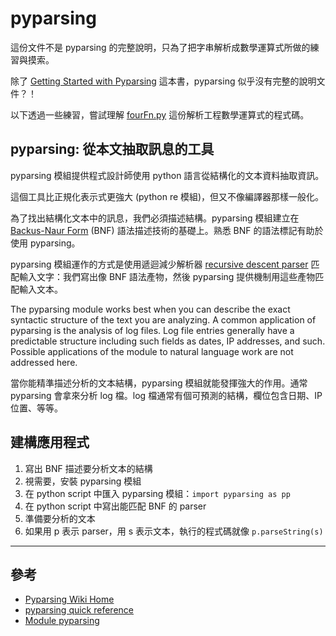 # pyparsing

這份文件不是 pyparsing 的完整說明，只為了把字串解析成數學運算式所做的練習與摸索。

除了 [Getting Started with Pyparsing](http://shop.oreilly.com/product/9780596514235.do) 這本書，pyparsing 似乎沒有完整的說明文件？！

以下透過一些練習，嘗試理解 [fourFn.py](http://pyparsing.wikispaces.com/file/view/fourFn.py) 這份解析工程數學運算式的程式碼。

## pyparsing: 從本文抽取訊息的工具

pyparsing 模組提供程式設計師使用 python 語言從結構化的文本資料抽取資訊。

這個工具比正規化表示式更強大 (python re 模組)，但又不像編譯器那樣一般化。

為了找出結構化文本中的訊息，我們必須描述結構。pyparsing 模組建立在 [Backus-Naur Form](https://en.wikipedia.org/wiki/Backus%E2%80%93Naur_Form) (BNF) 語法描述技術的基礎上。熟悉 BNF 的語法標記有助於使用 pyparsing。

pyparsing 模組運作的方式是使用遞迴減少解析器 [recursive descent parser](https://en.wikipedia.org/wiki/Recursive_descent_parser) 匹配輸入文字：我們寫出像 BNF 語法產物，然後 pyparsing 提供機制用這些產物匹配輸入文本。

The pyparsing module works best when you can describe the exact syntactic structure of the text you are analyzing. A common application of pyparsing is the analysis of log files. Log file entries generally have a predictable structure including such fields as dates, IP addresses, and such. Possible applications of the module to natural language work are not addressed here.

當你能精準描述分析的文本結構，pyparsing 模組就能發揮強大的作用。通常 pyparsing 會拿來分析 log 檔。log 檔通常有個可預測的結構，欄位包含日期、IP位置、等等。

## 建構應用程式

1. 寫出 BNF 描述要分析文本的結構
2. 視需要，安裝 pyparsing 模組
3. 在 python script 中匯入 pyparsing 模組：`import pyparsing as pp`
4. 在 python script 中寫出能匹配 BNF 的 parser
5. 準備要分析的文本
6. 如果用 p 表示 parser，用 s 表示文本，執行的程式碼就像 `p.parseString(s)`

----
## 參考

- [Pyparsing Wiki Home](http://pyparsing.wikispaces.com/)
- [pyparsing quick reference](http://infohost.nmt.edu/tcc/help/pubs/pyparsing/web/index.html)
- [Module pyparsing](https://pythonhosted.org/pyparsing/)
